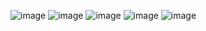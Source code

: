 
![image](https://github.com/Ismaelhrsilva/Ismaelhrsilva/assets/46013667/aa49e813-648e-42a4-8bec-8167a8238904)  ![image](https://github.com/Ismaelhrsilva/Ismaelhrsilva/assets/46013667/cc9af0f9-8846-4841-a627-c9f8ea4c0a12) ![image](https://github.com/Ismaelhrsilva/Ismaelhrsilva/assets/46013667/ee8c407d-2abb-4180-8179-f6fc0c47b15d)  ![image](https://github.com/Ismaelhrsilva/Ismaelhrsilva/assets/46013667/ee510820-4dbd-4f40-84f2-be6fc1191a1a) ![image](https://github.com/Ismaelhrsilva/Ismaelhrsilva/assets/46013667/004aaebd-b5bf-4a5d-8d65-c7068eef8605)
